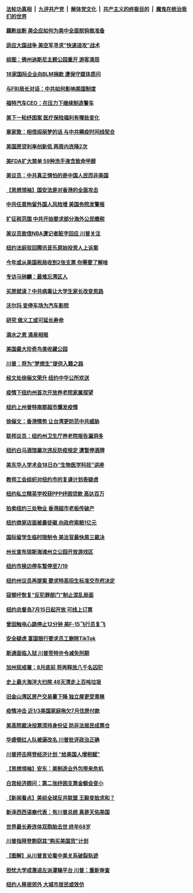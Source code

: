 ####  [法轮功真相](../../../../basic/blob/master/README.md?t=07121954) &nbsp;|&nbsp; [九评共产党](../../../../9ping.md/blob/master/README.md?t=07121954) &nbsp;|&nbsp; [解体党文化](../../../../jtdwh.md/blob/master/README.md?t=07121954)  &nbsp;|&nbsp; [共产主义的终极目的](../../../../gczydzjmd.md/blob/master/README.md?t=07121954) &nbsp;|&nbsp; [魔鬼在统治我们的世界](../../../../mgztzwmdsj.md/blob/master/README.md?t=07121954) 

#### [藕断丝断 美企应如何为美中全面脱钩做准备](../pages/nsc412/n12234469.md?t=07121954) 

#### [适应大国战争 美空军寻求“快速进攻”战术](../pages/nsc412/n12245561.md?t=07121954) 

#### [组图：佛州迪斯尼主题公园重开 游客涌现](../pages/nsc412/n12249590.md?t=07121954) 

#### [18家国际企业向BLM捐款 遭保守媒体质问](../pages/nsc412/n12249514.md?t=07121954) 

#### [与FBI局长对话：中共如何影响美国制度](../pages/nsc412/n12248977.md?t=07121954) 

#### [福特汽车CEO：在压力下继续制造警车](../pages/nsc412/n12249493.md?t=07121954) 

#### [美下一轮纾困案 医疗保险福利有哪些变化](../pages/nsc412/n12249473.md?t=07121954) 

#### [章家敦：相信阎丽梦的话 与中共瞒疫时间线契合](../pages/nsc412/n12249418.md?t=07121954) 

#### [美国房贷利率创新低 两周内连降2次](../pages/nsc412/n12249394.md?t=07121954) 

#### [美FDA扩大禁单 59种洗手液含致命甲醇](../pages/nsc412/n12249351.md?t=07121954) 

#### [美议员：中共真正惧怕的是中国人民而非美国](../pages/nsc412/n12249320.md?t=07121954) 

#### [【思想领袖】国安法是对香港的全面攻击](../pages/nsc412/n12247990.md?t=07121954) 

#### [中共任意拘留外国人风险增 美国务院发警报](../pages/nsc412/n12249064.md?t=07121954) 

#### [扩征税范围 中共开始要求部分海外公民缴税](../pages/nsc412/n12249303.md?t=07121954) 

#### [美议员致信NBA遭记者脏字回应 川普关注](../pages/nsc412/n12249080.md?t=07121954) 

#### [纽约法庭驳回腾讯音乐原始投资人上诉案](../pages/nsc412/n12248342.md?t=07121954) 

#### [今年或从美国税局收到2张支票 你需要了解啥](../pages/nsc412/n12249083.md?t=07121954) 

#### [专访马钟麟：最难忘湾区人](../pages/nsc412/n12249096.md?t=07121954) 

#### [买房就读？中共病毒让大学生家长改变思路](../pages/nsc412/n12248339.md?t=07121954) 

#### [沃尔玛 变停车场为汽车影院](../pages/nsc412/n12248295.md?t=07121954) 

#### [研究 做义工或可延长寿命](../pages/nsc412/n12248273.md?t=07121954) 

#### [滴水之恩 涌泉相报](../pages/nsc412/n12248245.md?t=07121954) 

#### [美国最大珍奇鸟类收藏公园](../pages/nsc412/n12248210.md?t=07121954) 

#### [川普：将为“梦想生”提供入籍之路](../pages/nsc412/n12248990.md?t=07121954) 

#### [经文处徐俪文荣升  纽约中华公所欢送](../pages/nsc412/n12248353.md?t=07121954) 

#### [疫情下纽约州首次开放养老院家属探望](../pages/nsc412/n12248351.md?t=07121954) 

#### [纽约上州普特南郡超市爆发疫情](../pages/nsc412/n12248348.md?t=07121954) 

#### [徐俪文：香港情势 让台湾更防范中共威胁](../pages/nsc412/n12248344.md?t=07121954) 

#### [联邦议员：纽约州卫生厅养老院报告漏洞多](../pages/nsc412/n12248362.md?t=07121954) 

#### [纽约白马酒馆屡次违反防疫规定 遭暂停酒牌](../pages/nsc412/n12248365.md?t=07121954) 

#### [美东华人学术会18日办“生物医学科技”讲座](../pages/nsc412/n12248368.md?t=07121954) 

#### [教师工会组织对纽约市的复课计划表疑虑](../pages/nsc412/n12248370.md?t=07121954) 

#### [纽约私立精英学校获PPP纾困贷款 高达百万](../pages/nsc412/n12248372.md?t=07121954) 

#### [拍卖纽约三处物业  香港超市老板传破产](../pages/nsc412/n12248396.md?t=07121954) 

#### [纽约商家店面被暴徒砸 向政府索赔1亿元](../pages/nsc412/n12248398.md?t=07121954) 

#### [国际留学生临时限制令 美法官最快周三裁决](../pages/nsc412/n12248400.md?t=07121954) 

#### [州长宣布琼斯海滩州立公园开放游戏区](../pages/nsc412/n12248405.md?t=07121954) 

#### [纽约市换边停车暂停至7/19](../pages/nsc412/n12248407.md?t=07121954) 

#### [纽约州议员再提案  要求特高招生标准交市府决定](../pages/nsc412/n12248409.md?t=07121954) 

#### [寇顿吁恢复“反犯罪部门”制止混乱局面](../pages/nsc412/n12248413.md?t=07121954) 

#### [纽约总督岛7月15日起开放 可线上订票](../pages/nsc412/n12248416.md?t=07121954) 

#### [曾因触电心跳停止12分钟 美F-15飞行员复飞](../pages/nsc412/n12248597.md?t=07121954) 

#### [安全疑虑 富国银行要求员工删除TikTok](../pages/nsc412/n12248587.md?t=07121954) 

#### [斯通面临入狱 川普签特许令减免刑期](../pages/nsc412/n12248509.md?t=07121954) 

#### [加州惩戒署：8月底前   将再释放八千名囚犯](../pages/nsc412/n12248503.md?t=07121954) 

#### [史上最大海洋大扫除 48天清走上百吨垃圾](../pages/nsc412/n12248395.md?t=07121954) 

#### [旧金山湾区房产交易量下降  独立屋更受青睐](../pages/nsc412/n12248486.md?t=07121954) 

#### [疫情冲击 近1/3美国家庭拖欠7月住房付款](../pages/nsc412/n12248154.md?t=07121954) 

#### [美高院裁决投票须持身份证 防非法居民成票仓](../pages/nsc412/n12248090.md?t=07121954) 

#### [华盛顿红人队被逼改名 川普批评政治正确](../pages/nsc412/n12248036.md?t=07121954) 

#### [川普抨击拜登经济计划 “给美国人增税赋”](../pages/nsc412/n12247988.md?t=07121954) 

#### [【思想领袖】安东：美制造业外包带来危机](../pages/nsc412/n12028366.md?t=07121954) 

#### [白宫经济顾问：第二张纾困支票金额会变小](../pages/nsc412/n12247858.md?t=07121954) 

#### [【新闻看点】美组全球反共联盟 王毅变脸求和？](../pages/nsc412/n12247389.md?t=07121954) 

#### [新泽西西语裔代表：有川普总统 真是天佑美国](../pages/nsc412/n12247811.md?t=07121954) 

#### [世界最长寿连体双胞胎去世 终年68岁](../pages/nsc412/n12246802.md?t=07121954) 

#### [川普指拜登剽窃其“购买美国货”计划](../pages/nsc412/n12247732.md?t=07121954) 

#### [【图解】从川普言论看中美关系破裂轨迹](../pages/nsc412/n12247619.md?t=07121954) 

#### [担忧大学成激进左派灌输平台 川普：重新审查](../pages/nsc412/n12247726.md?t=07121954) 

#### [纽约人移居郊外 大城市居民或效仿](../pages/nsc412/n12247353.md?t=07121954) 

